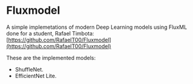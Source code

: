 # Fluxmodel
A simple implemetations of modern Deep Learning models using FluxML done for a student, Rafael Timbota: [https://github.com/RafaelT00/Fluxmodel](https://github.com/RafaelT00/Fluxmodel)

These are the implemented models:
- ShuffleNet.
- EfficientNet Lite.
